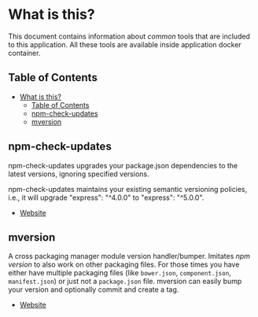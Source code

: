 # What is this?

This document contains information about _common_ tools that are included to
this application. All these tools are available inside application docker
container.

## Table of Contents

* [What is this?](#what-is-this)
    * [Table of Contents](#table-of-contents)
    * [npm-check-updates](#npm-check-updates)
    * [mversion](#mversion)

## npm-check-updates

npm-check-updates upgrades your package.json dependencies to the latest 
versions, ignoring specified versions.

npm-check-updates maintains your existing semantic versioning policies, i.e., 
it will upgrade "express": "^4.0.0" to "express": "^5.0.0".

* [Website](https://github.com/tjunnone/npm-check-updates)

## mversion

A cross packaging manager module version handler/bumper. Imitates _npm version_
to also work on other packaging files. For those times you have either have 
multiple packaging files (like `bower.json`, `component.json`, `manifest.json`) 
or just not a `package.json` file. mversion can easily bump your version and 
optionally commit and create a tag.

* [Website](https://github.com/mikaelbr/mversion)
